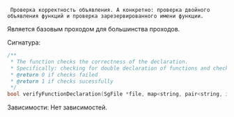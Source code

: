 	 Проверка корректность объявления. А конкретно: проверка двойного объявления функций и проверка зарезервированного имени функции.

Является базовым проходом для большинства проходов.

Сигнатура:

```cpp
/**
 * The function checks the correctness of the declaration. 
 * Specifically: checking for double declaration of functions and checking for a reserved function name.
 * @return 0 if checks failed 
 * @return 1 if checks sucessfully
 */
bool verifyFunctionDeclaration(SgFile *file, map<string, pair<string, int>> &funcNames, map<string, vector<Messages>> &currMessages) {

```

Зависимости:
	Нет зависимостей.

